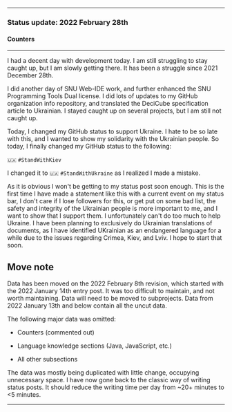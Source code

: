 
***

### Status update: 2022 February 28th

<!--
***

### Status update: 2022 January 14th

***
<!-- F#
F#

Comments
Print
Break
!-->

#### Counters

<!-- COUNTERS NEED UPDATE - JULY 30TH 2021 !-->

<!--
Topics
200 followers
Commit calendar hover redesign (forgot to write this for yesterday)
Slow Internet, rationing off certain uploads to save bandwidth and time
!-->

<!-- Verified on 2022 January 1st !-->

<!--🎂 **Days until 2 year GitHub :octocat: anniversary:** `a129` _(as of 2022 January 14th at 00:12:00 am to 11:59:59 pm)_ <!-- COUNTER #1 !-->

<!--:octocat: **GitHub consecutive day count:** `600` _(As of 2022 January 14th at 00:12:00 am to 11:59:59 pm)_ <!-- COUNTER #2 !-->

<!--🐧 **Linux desktop consecutive day count:** `555` _(as of 2022 January 14th at 00:12:00 am to 11:59:59)_  <!-- COUNTER #3 !-->

<!--🪟 **Windows 10 with GitHub consecutive day count:** `45` <!-- (Yes I am aware that the count messed up in the past 2 months. I haven't gotten to fixing it yet) !--> <!--_(as of 2020 July 9th at 00:12:00 am to 11:59:59)_  <!-- COUNTER #4 !-->

<!--🐧 **Ubuntu 20.04 with GitHub consecutive day count:** `555`  _(as of 2022 January 14th at 00:12:00 am to 11:59:59)_  <!-- COUNTER #5 !-->

<!--:atom: **Total amount of original GitHub repositories:** `1,669+o/1681+o` _(as of 2022 January 14th at 00:12:00 am to 11:59:59 pm)_ <!-- COUNTER #6 !-->

<!--_I have noted that GitHub rounds up the total number of each statistic, so when something reaches 50 after the kilo point (once it reaches 1000) it rounds up to the next kilo, so 1050 would be 1100, 1150 would be 1200, and so on._

:atom: o=organizations, total number of non-fork organization repositories: `115` _as of 2022 January 14th 00:12:00 am to 11:59:59 pm)_ <!-- COUNTER #7 !-->

<!--Organization repo count guide

Org repo (non-fork) count

Snap repos: 29 (formula: Org:Seanpm2001-snapcraft minus current.unforked minus 4) (verified count, as of July 21st 2021)

.github.io: 79 (80 when including seanpm2001/seanpm2001/github.io/) (formula: org:Seanpm2001-GitHub-Pages-Collection minus current.unforked minus 4) Verified count (as of July 9th 2021) unverified count (as of July 26th 2021)

Count verification needs to be re-checked - July 13th 2021 ((X1
Count verification needs to be re-checked - July 14th 2021 X2::
Count verification needs to be re-checked - July 15th 2021 X3::
Count verification needs to be re-checked - July 16th 2021 X4::
Count verification needs to be re-checked - July 17th 2021 X5))
No new data for this range, update count verification when ready

:electron: **Repositories created so far this month:** `57+o` _(as of 2022 January 14th at 00:12:00 am to 11:59:59 pm)_ <!-- COUNTER #8 !-->

<!--:shipit: **Organization count:** `770` _(as of 2022 January 14th at 00:12:00 am to 11:59:59 pm)_ <!-- COUNTER #9 !-->

<!--:electron: **Organizations created so far this month:** `10` _(as of 2022 January 14th at 00:12:00 am to 11:59:59 pm)_ <!-- COUNTER #10 !-->
<!--!-->

***

<!-- Notes 2022.02.28
2022 February 28th

Another day of more SNU Web-IDE work
GitHub organization info repo updated
DeciCube specification enhancements
Staying caught up on some projects
License SNU Programming Tools
I hate to be so late with this, and I wanted to show my solidarity with the Ukrainian people. So today, I finally changed my GitHub status to the following:

`🇺🇦️` `#StandWithKiev`

I changed it to `#StandWithUkraine` as I realized I made a mistake.

As it is obvious I won't be getting to my status post soon enough. This is the first time I have made a statement like this with a current event on my status bar, I don't care if I lose followers for this, or get put on some bad list, the safety and integrity of the Ukrainian people is more important to me. I have been planning to exclusively do Ukrainian translations of documents, as I have identified UKrainian as an endangered language for a while due to the issues regarding Crimea, Kiev, and Lviv. I hope to start that soon.

!-->

I had a decent day with development today. I am still struggling to stay caught up, but I am slowly getting there. It has been a struggle since 2021 December 28th.

I did another day of SNU Web-IDE work, and further enhanced the SNU Programming Tools Dual license. I did lots of updates to my GitHub organization info repository, and translated the DeciCube specification article to Ukrainian. I stayed caught up on several projects, but I am still not caught up.

Today, I changed my GitHub status to support Ukraine. I hate to be so late with this, and I wanted to show my solidarity with the Ukrainian people. So today, I finally changed my GitHub status to the following:

`🇺🇦️` `#StandWithKiev`

I changed it to `🇺🇦️` `#StandWithUkraine` as I realized I made a mistake.

As it is obvious I won't be getting to my status post soon enough. This is the first time I have made a statement like this with a current event on my status bar, I don't care if I lose followers for this, or get put on some bad list, the safety and integrity of the Ukrainian people is more important to me, and I want to show that I support them. I unfortunately can't do too much to help Ukraine. I have been planning to exclusively do Ukrainian translations of documents, as I have identified UKrainian as an endangered language for a while due to the issues regarding Crimea, Kiev, and Lviv. I hope to start that soon.

## Move note

Data has been moved on the 2022 February 8th revision, which started with the 2022 January 14th entry post. It was too difficult to maintain, and not worth maintaining. Data will need to be moved to subprojects. Data from 2022 January 13th and below contain all the uncut data.

The following major data was omitted:

- Counters (commented out)

- Language knowledge sections (Java, JavaScript, etc.)

- All other subsections

The data was mostly being duplicated with little change, occupying unnecessary space. I have now gone back to the classic way of writing status posts. It should reduce the writing time per day from ~20+ minutes to <5 minutes.

***
